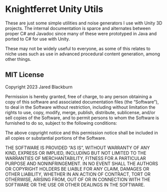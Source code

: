 # Knightferret Unity Utils

These are just some simple utilities and noise generators I use 
with Unity 3D projects.  The internal documentation is sparce and 
alternates between proper C# and Javadoc since many of these were 
prototyped in Java and ported to C# for use with Unity.

These may not be widely useful to everyone, as some of this relates 
to niche uses such as use in advanced procedural content generation, 
among other things.

## MIT License

Copyright 2023 Jared Blackburn

Permission is hereby granted, free of charge, to any person obtaining a copy of this software and associated documentation files (the “Software”), to deal in the Software without restriction, including without limitation the rights to use, copy, modify, merge, publish, distribute, sublicense, and/or sell copies of the Software, and to permit persons to whom the Software is furnished to do so, subject to the following conditions:

The above copyright notice and this permission notice shall be included in all copies or substantial portions of the Software.

THE SOFTWARE IS PROVIDED “AS IS”, WITHOUT WARRANTY OF ANY KIND, EXPRESS OR IMPLIED, INCLUDING BUT NOT LIMITED TO THE WARRANTIES OF MERCHANTABILITY, FITNESS FOR A PARTICULAR PURPOSE AND NONINFRINGEMENT. IN NO EVENT SHALL THE AUTHORS OR COPYRIGHT HOLDERS BE LIABLE FOR ANY CLAIM, DAMAGES OR OTHER LIABILITY, WHETHER IN AN ACTION OF CONTRACT, TORT OR OTHERWISE, ARISING FROM, OUT OF OR IN CONNECTION WITH THE SOFTWARE OR THE USE OR OTHER DEALINGS IN THE SOFTWARE.
